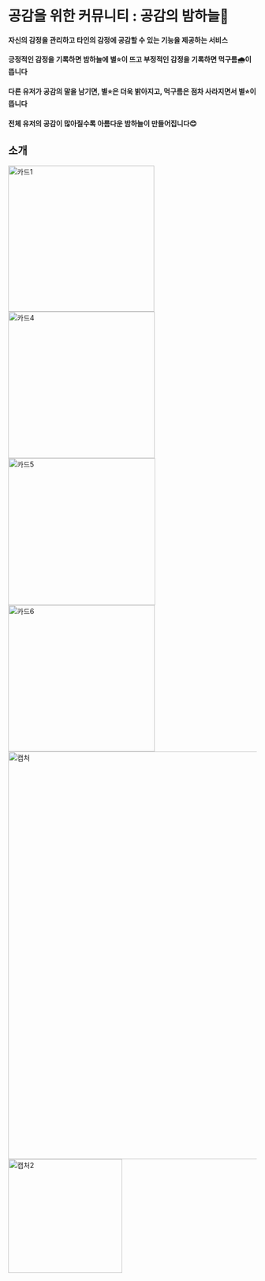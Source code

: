 # 공감을 위한 커뮤니티 : 공감의 밤하늘🌙


#### 자신의 감정을 관리하고 타인의 감정에 공감할 수 있는 기능을 제공하는 서비스
#### 긍정적인 감정을 기록하면 밤하늘에 별⭐이 뜨고 부정적인 감정을 기록하면 먹구름🌧이 뜹니다
#### 다른 유저가 공감의 말을 남기면, 별⭐은 더욱 밝아지고, 먹구름은 점차 사라지면서 별⭐이 뜹니다
#### 전체 유저의 공감이 많아질수록 아름다운 밤하늘이 만들어집니다😊


## 소개
<img width="296" alt="카드1" src="https://user-images.githubusercontent.com/46915260/127746515-304dfa1e-e842-40d5-9734-d0ebd956d36f.PNG">

<img width="297" alt="카드4" src="https://user-images.githubusercontent.com/46915260/127746526-75e91af3-694a-4121-bfed-a4d47bb34f9c.PNG">

<img width="298" alt="카드5" src="https://user-images.githubusercontent.com/46915260/127746528-c9fcbca8-a285-4248-b230-48f14ec249dd.PNG">

<img width="297" alt="카드6" src="https://user-images.githubusercontent.com/46915260/127746529-a992389d-d0e4-48e5-9a2e-3bf3bf8760e0.PNG">


<img width="826" alt="캡처" src="https://user-images.githubusercontent.com/46915260/127746542-3120d6af-5fb3-4cac-b581-7cef08a0ca25.PNG">

<img width="231" alt="캡처2" src="https://user-images.githubusercontent.com/46915260/127746546-c25b85ac-c261-41a0-9143-0f1c18ed6ad7.PNG">
